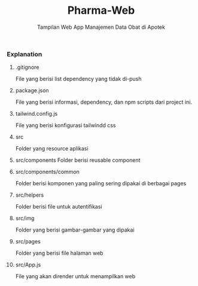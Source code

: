 <h1 align="center">
  Pharma-Web
</h1>

<p align="center">Tampilan Web App Manajemen Data Obat di Apotek</p><br>

### Explanation

1. .gitignore

   File yang berisi list dependency yang tidak di-push

1. package.json

   File yang berisi informasi, dependency, dan npm scripts dari project ini.

1. tailwind.config.js

   File yang berisi konfigurasi tailwindd css

1. src

   Folder yang resource aplikasi

1. src/components
   Folder berisi reusable component

1. src/components/common

   Folder berisi komponen yang paling sering dipakai di berbagai pages

1. src/helpers

   Folder berisi file untuk autentifikasi

1. src/img

   Folder yang berisi gambar-gambar yang dipakai

1. src/pages

   Folder yang berisi file halaman web

1. src/App.js

   File yang akan dirender untuk menampilkan web
